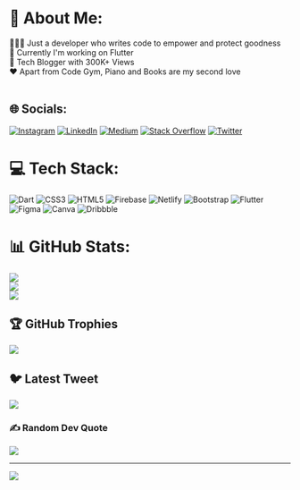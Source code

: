 # 💫 About Me:
👨🏻‍💻 Just a developer who writes code to empower and protect goodness<br>🔭 Currently I'm working on Flutter<br>🤩 Tech Blogger with 300K+ Views<br>❤️ Apart from Code Gym, Piano and Books are my second love <br><br>


## 🌐 Socials:
[![Instagram](https://img.shields.io/badge/Instagram-%23E4405F.svg?logo=Instagram&logoColor=white)](https://instagram.com/jay.tillu) [![LinkedIn](https://img.shields.io/badge/LinkedIn-%230077B5.svg?logo=linkedin&logoColor=white)](https://linkedin.com/in/jaytillu) [![Medium](https://img.shields.io/badge/Medium-12100E?logo=medium&logoColor=white)](https://medium.com/@jaytillu) [![Stack Overflow](https://img.shields.io/badge/-Stackoverflow-FE7A16?logo=stack-overflow&logoColor=white)](https://stackoverflow.com/users/8509590) [![Twitter](https://img.shields.io/badge/Twitter-%231DA1F2.svg?logo=Twitter&logoColor=white)](https://twitter.com/jay_tillu) 

# 💻 Tech Stack:
![Dart](https://img.shields.io/badge/dart-%230175C2.svg?style=flat&logo=dart&logoColor=white) ![CSS3](https://img.shields.io/badge/css3-%231572B6.svg?style=flat&logo=css3&logoColor=white) ![HTML5](https://img.shields.io/badge/html5-%23E34F26.svg?style=flat&logo=html5&logoColor=white) ![Firebase](https://img.shields.io/badge/firebase-%23039BE5.svg?style=flat&logo=firebase) ![Netlify](https://img.shields.io/badge/netlify-%23000000.svg?style=flat&logo=netlify&logoColor=#00C7B7) ![Bootstrap](https://img.shields.io/badge/bootstrap-%23563D7C.svg?style=flat&logo=bootstrap&logoColor=white) ![Flutter](https://img.shields.io/badge/Flutter-%2302569B.svg?style=flat&logo=Flutter&logoColor=white) 	![Figma](https://img.shields.io/badge/figma-%23F24E1E.svg?style=flat&logo=figma&logoColor=white) ![Canva](https://img.shields.io/badge/Canva-%2300C4CC.svg?style=flat&logo=Canva&logoColor=white) ![Dribbble](https://img.shields.io/badge/Dribbble-EA4C89?style=flat&logo=dribbble&logoColor=white)
# 📊 GitHub Stats:
![](https://github-readme-stats.vercel.app/api?username=jay-tillu&theme=radical&hide_border=false&include_all_commits=true&count_private=true)<br/>
![](https://github-readme-streak-stats.herokuapp.com/?user=jay-tillu&theme=radical&hide_border=false)<br/>
![](https://github-readme-stats.vercel.app/api/top-langs/?username=jay-tillu&theme=radical&hide_border=false&include_all_commits=true&count_private=true&layout=compact)

## 🏆 GitHub Trophies
![](https://github-profile-trophy.vercel.app/?username=jay-tillu&theme=radical&no-frame=false&no-bg=true&margin-w=4)

## 🐦 Latest Tweet
[![](https://gtce.itsvg.in/api?username=jay_tillu)](https://github.com/VishwaGauravIn/github-twitter-card-embed)

### ✍️ Random Dev Quote
![](https://quotes-github-readme.vercel.app/api?type=horizontal&theme=radical)

---
[![](https://visitcount.itsvg.in/api?id=jay-tillu&icon=0&color=5)](https://visitcount.itsvg.in)

<!-- Proudly created with GPRM ( https://gprm.itsvg.in ) -->
